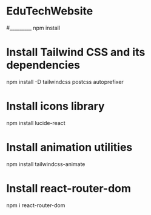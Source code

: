 # EduTechWebsite


#_________
npm install

# Install Tailwind CSS and its dependencies
npm install -D tailwindcss postcss autoprefixer


# Install icons library
npm install lucide-react

# Install animation utilities
npm install tailwindcss-animate


# Install react-router-dom
npm i react-router-dom